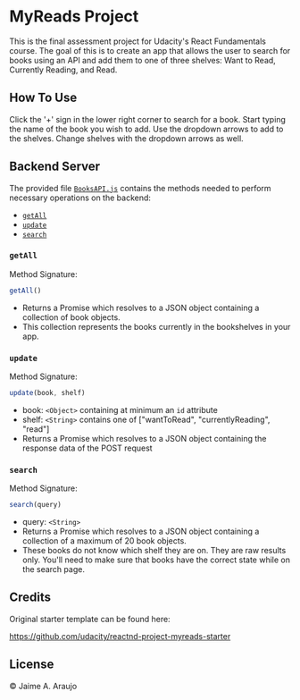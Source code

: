 # MyReads Project

This is the  final assessment project for Udacity's React Fundamentals course. The goal of this is to create an app that allows the user to search for books using an API and add them to one of three shelves: Want to Read, Currently Reading, and Read.


## How To Use

Click the '+' sign in the lower right corner to search for a book. Start typing the name of the book you wish to add. Use the dropdown arrows to add to the shelves. Change shelves with the dropdown arrows as well.


## Backend Server

The provided file [`BooksAPI.js`](src/BooksAPI.js) contains the methods needed to perform necessary operations on the backend:

* [`getAll`](#getall)
* [`update`](#update)
* [`search`](#search)

### `getAll`

Method Signature:

```js
getAll()
```

* Returns a Promise which resolves to a JSON object containing a collection of book objects.
* This collection represents the books currently in the bookshelves in your app.

### `update`

Method Signature:

```js
update(book, shelf)
```

* book: `<Object>` containing at minimum an `id` attribute
* shelf: `<String>` contains one of ["wantToRead", "currentlyReading", "read"]  
* Returns a Promise which resolves to a JSON object containing the response data of the POST request

### `search`

Method Signature:

```js
search(query)
```

* query: `<String>`
* Returns a Promise which resolves to a JSON object containing a collection of a maximum of 20 book objects.
* These books do not know which shelf they are on. They are raw results only. You'll need to make sure that books have the correct state while on the search page.

## Credits

Original starter template can be found here:

https://github.com/udacity/reactnd-project-myreads-starter

## License

© Jaime A. Araujo
